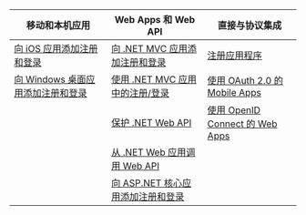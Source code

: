 | 移动和本机应用 | Web Apps 和 Web API | 直接与协议集成 |
| ----------------------- | ------------------------------- | --------------------- |
| [向 iOS 应用添加注册和登录](active-directory-b2c-devquickstarts-ios.md) | [向 .NET MVC 应用添加注册和登录](active-directory-b2c-devquickstarts-web-dotnet.md) | [注册应用程序](active-directory-b2c-app-registration.md) |
| [向 Windows 桌面应用添加注册和登录](active-directory-b2c-devquickstarts-native-dotnet.md) | [使用 .NET MVC 应用中的注册/登录](active-directory-b2c-devquickstarts-web-dotnet-susi.md) | [使用 OAuth 2.0 的 Mobile Apps](active-directory-b2c-reference-oauth-code.md) |
| | [保护 .NET Web API](active-directory-b2c-devquickstarts-api-dotnet.md) | [使用 OpenID Connect 的 Web Apps](active-directory-b2c-reference-oidc.md) |
| | [从 .NET Web 应用调用 Web API](active-directory-b2c-devquickstarts-web-api-dotnet.md) | |
| | [向 ASP.NET 核心应用添加注册和登录](https://github.com/azure-samples/active-directory-dotnet-webapp-openidconnect-aspnetcore-b2c) | |

<!---HONumber=AcomDC_0921_2016-->